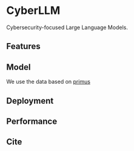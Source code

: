 ﻿# CyberLLM

Cybersecurity-focused Large Language Models.


## Features


## Model
We use the data based on [primus](https://arxiv.org/abs/2502.11191)



## Deployment

## Performance


## Cite
